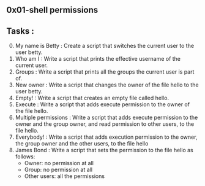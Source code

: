  0x01-shell permissions
---------------------------
## Tasks :
0. My name is Betty : Create a script that switches the current user to the user betty.
1. Who am I : Write a script that prints the effective username of the current user.
2. Groups : Write a script that prints all the groups the current user is part of.
3. New owner : Write a script that changes the owner of the file hello to the user betty.
4. Empty! : Write a script that creates an empty file called hello.
5. Execute : Write a script that adds execute permission to the owner of the file hello.
6. Multiple permissions : Write a script that adds execute permission to the owner and the group owner, and read permission to other users, to the file hello.
7. Everybody! : Write a script that adds execution permission to the owner, the group owner and the other users, to the file hello
8. James Bond : Write a script that sets the permission to the file hello as follows:
	* Owner: no permission at all
	* Group: no permission at all
	* Other users: all the permissions

